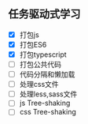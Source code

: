 ## 任务驱动式学习

- [x] 打包js
- [x] 打包ES6
- [x] 打包typescript
- [ ] 打包公共代码
- [ ] 代码分隔和懒加载
- [ ] 处理css文件
- [ ] 处理less,sass文件
- [ ] js Tree-shaking
- [ ] css Tree-shaking